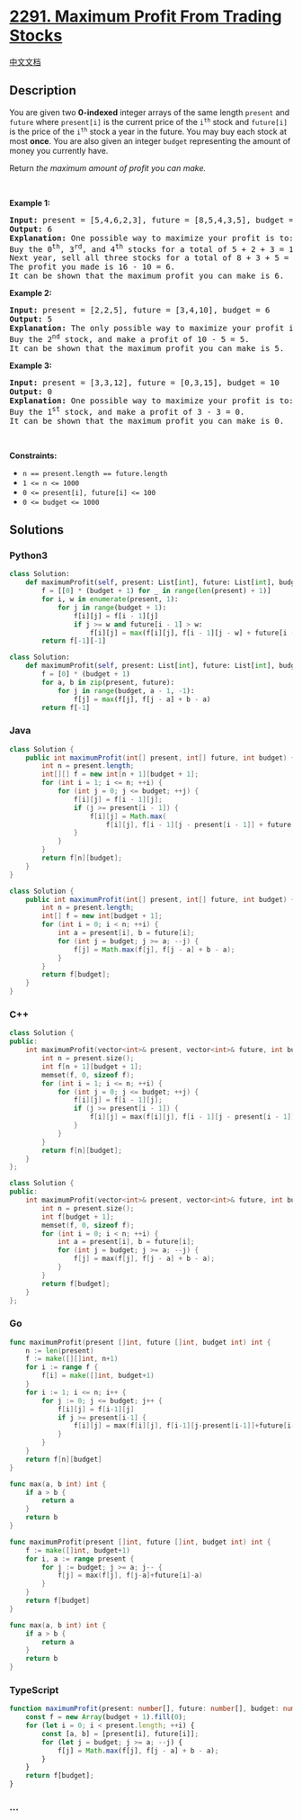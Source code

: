 # [2291. Maximum Profit From Trading Stocks](https://leetcode.com/problems/maximum-profit-from-trading-stocks)

[中文文档](/solution/2200-2299/2291.Maximum%20Profit%20From%20Trading%20Stocks/README.md)

## Description

<p>You are given two <strong>0-indexed</strong> integer arrays of the same length <code>present</code> and <code>future</code> where <code>present[i]</code> is the current price of the <code>i<sup>th</sup></code> stock and <code>future[i]</code> is the price of the <code>i<sup>th</sup></code> stock a year in the future. You may buy each stock at most <strong>once</strong>. You are also given an integer <code>budget</code> representing the amount of money you currently have.</p>

<p>Return <em>the maximum amount of profit you can make.</em></p>

<p>&nbsp;</p>
<p><strong class="example">Example 1:</strong></p>

<pre>
<strong>Input:</strong> present = [5,4,6,2,3], future = [8,5,4,3,5], budget = 10
<strong>Output:</strong> 6
<strong>Explanation:</strong> One possible way to maximize your profit is to:
Buy the 0<sup>th</sup>, 3<sup>rd</sup>, and 4<sup>th</sup> stocks for a total of 5 + 2 + 3 = 10.
Next year, sell all three stocks for a total of 8 + 3 + 5 = 16.
The profit you made is 16 - 10 = 6.
It can be shown that the maximum profit you can make is 6.
</pre>

<p><strong class="example">Example 2:</strong></p>

<pre>
<strong>Input:</strong> present = [2,2,5], future = [3,4,10], budget = 6
<strong>Output:</strong> 5
<strong>Explanation:</strong> The only possible way to maximize your profit is to:
Buy the 2<sup>nd</sup> stock, and make a profit of 10 - 5 = 5.
It can be shown that the maximum profit you can make is 5.
</pre>

<p><strong class="example">Example 3:</strong></p>

<pre>
<strong>Input:</strong> present = [3,3,12], future = [0,3,15], budget = 10
<strong>Output:</strong> 0
<strong>Explanation:</strong> One possible way to maximize your profit is to:
Buy the 1<sup>st</sup> stock, and make a profit of 3 - 3 = 0.
It can be shown that the maximum profit you can make is 0.
</pre>

<p>&nbsp;</p>
<p><strong>Constraints:</strong></p>

<ul>
	<li><code>n == present.length == future.length</code></li>
	<li><code>1 &lt;= n &lt;= 1000</code></li>
	<li><code>0 &lt;= present[i], future[i] &lt;= 100</code></li>
	<li><code>0 &lt;= budget &lt;= 1000</code></li>
</ul>

## Solutions

<!-- tabs:start -->

### **Python3**

```python
class Solution:
    def maximumProfit(self, present: List[int], future: List[int], budget: int) -> int:
        f = [[0] * (budget + 1) for _ in range(len(present) + 1)]
        for i, w in enumerate(present, 1):
            for j in range(budget + 1):
                f[i][j] = f[i - 1][j]
                if j >= w and future[i - 1] > w:
                    f[i][j] = max(f[i][j], f[i - 1][j - w] + future[i - 1] - w)
        return f[-1][-1]
```

```python
class Solution:
    def maximumProfit(self, present: List[int], future: List[int], budget: int) -> int:
        f = [0] * (budget + 1)
        for a, b in zip(present, future):
            for j in range(budget, a - 1, -1):
                f[j] = max(f[j], f[j - a] + b - a)
        return f[-1]
```

### **Java**

```java
class Solution {
    public int maximumProfit(int[] present, int[] future, int budget) {
        int n = present.length;
        int[][] f = new int[n + 1][budget + 1];
        for (int i = 1; i <= n; ++i) {
            for (int j = 0; j <= budget; ++j) {
                f[i][j] = f[i - 1][j];
                if (j >= present[i - 1]) {
                    f[i][j] = Math.max(
                        f[i][j], f[i - 1][j - present[i - 1]] + future[i - 1] - present[i - 1]);
                }
            }
        }
        return f[n][budget];
    }
}
```

```java
class Solution {
    public int maximumProfit(int[] present, int[] future, int budget) {
        int n = present.length;
        int[] f = new int[budget + 1];
        for (int i = 0; i < n; ++i) {
            int a = present[i], b = future[i];
            for (int j = budget; j >= a; --j) {
                f[j] = Math.max(f[j], f[j - a] + b - a);
            }
        }
        return f[budget];
    }
}
```

### **C++**

```cpp
class Solution {
public:
    int maximumProfit(vector<int>& present, vector<int>& future, int budget) {
        int n = present.size();
        int f[n + 1][budget + 1];
        memset(f, 0, sizeof f);
        for (int i = 1; i <= n; ++i) {
            for (int j = 0; j <= budget; ++j) {
                f[i][j] = f[i - 1][j];
                if (j >= present[i - 1]) {
                    f[i][j] = max(f[i][j], f[i - 1][j - present[i - 1]] + future[i - 1] - present[i - 1]);
                }
            }
        }
        return f[n][budget];
    }
};
```

```cpp
class Solution {
public:
    int maximumProfit(vector<int>& present, vector<int>& future, int budget) {
        int n = present.size();
        int f[budget + 1];
        memset(f, 0, sizeof f);
        for (int i = 0; i < n; ++i) {
            int a = present[i], b = future[i];
            for (int j = budget; j >= a; --j) {
                f[j] = max(f[j], f[j - a] + b - a);
            }
        }
        return f[budget];
    }
};
```

### **Go**

```go
func maximumProfit(present []int, future []int, budget int) int {
	n := len(present)
	f := make([][]int, n+1)
	for i := range f {
		f[i] = make([]int, budget+1)
	}
	for i := 1; i <= n; i++ {
		for j := 0; j <= budget; j++ {
			f[i][j] = f[i-1][j]
			if j >= present[i-1] {
				f[i][j] = max(f[i][j], f[i-1][j-present[i-1]]+future[i-1]-present[i-1])
			}
		}
	}
	return f[n][budget]
}

func max(a, b int) int {
	if a > b {
		return a
	}
	return b
}
```

```go
func maximumProfit(present []int, future []int, budget int) int {
	f := make([]int, budget+1)
	for i, a := range present {
		for j := budget; j >= a; j-- {
			f[j] = max(f[j], f[j-a]+future[i]-a)
		}
	}
	return f[budget]
}

func max(a, b int) int {
	if a > b {
		return a
	}
	return b
}
```

### **TypeScript**

```ts
function maximumProfit(present: number[], future: number[], budget: number): number {
    const f = new Array(budget + 1).fill(0);
    for (let i = 0; i < present.length; ++i) {
        const [a, b] = [present[i], future[i]];
        for (let j = budget; j >= a; --j) {
            f[j] = Math.max(f[j], f[j - a] + b - a);
        }
    }
    return f[budget];
}
```

### **...**

```

```

<!-- tabs:end -->

